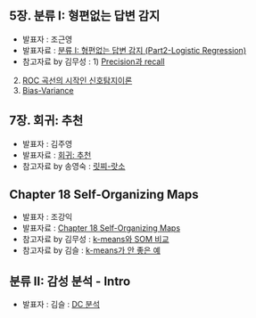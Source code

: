 ## 5장. 분류 I: 형편없는 답변 감지
- 발표자 : 조근영
- 발표자료 : [분류 I: 형편없는 답변 감지 (Part2-Logistic Regression)](http://nbviewer.ipython.org/github/re4lfl0w/ipython/blob/master/books/Building_Machine_Learning_Systems_with_Python/ch05_02.ipynb)
- 참고자료 by 김무성 : 1) [Precision과 recall](http://en.wikipedia.org/wiki/Precision_and_recall#mediaviewer/File:Precisionrecall.svg)
2) [ROC 곡선의 시작인 신호탐지이론](http://ko.wikipedia.org/wiki/신호탐지이론)
3) [Bias-Variance](http://www.quora.com/How-would-you-explain-the-bias-variance-tradeoff-to-a-five-year-old)

## 7장. 회귀: 추천
- 발표자 : 김주영
- 발표자료 : [회귀: 추천](http://nbviewer.ipython.org/github/biopy/biopy.github.io/blob/master/notebook/Part3/Week12/ml07/ML_ch7_regression.ipynb)
- 참고자료 by 송영숙 : [릿찌-랏소](https://cdn.fbsbx.com/hphotos-xap1/v/t59.2708-21/10738401_833627483360055_1208521808_n.pdf/%EB%A6%BF%EC%B0%8C-%EB%9E%8F%EC%86%8C.pdf?oh=4828ebd3e2512c13acf766aeb2e25a64&oe=54D1E4EC&dl=1)

## Chapter 18 Self-Organizing Maps
- 발표자 : 조강익
- 발표자료 : [Chapter 18 Self-Organizing Maps](http://nbviewer.ipython.org/github/biopy/biopy.github.io/blob/master/notebook/Part3/Week12/18_SOM/Ch_18_Self_organizing_map.ipynb) 
- 참고자료 by 김무성 : [k-means와 SOM 비교](http://www.researchgate.net/post/What_is_the_difference_between_the_k_means_and_the_self_oraginzating_map)
- 참고자료 by 김슬 : [k-means가 안 좋은 예](http://varianceexplained.org/r/kmeans-free-lunch/)

## 분류 II: 감성 분석 - Intro
- 발표자 : 김슬 : [DC 분석](http://nbviewer.ipython.org/github/lexifdev/learning_scipy/blob/master/buildingml/chapter_006_extra/81_dc.ipynb)
